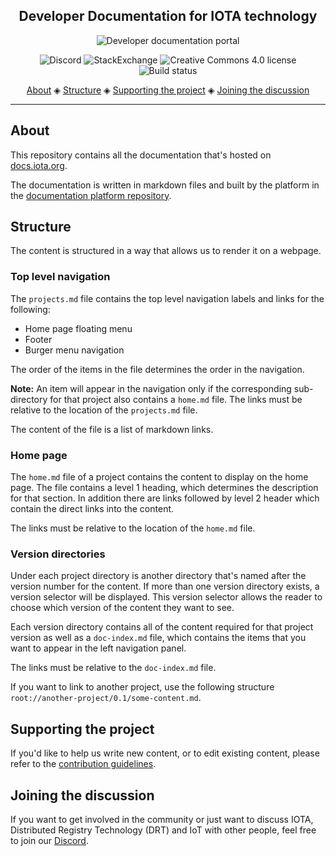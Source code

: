 <h2 align="center">Developer Documentation for IOTA technology</h2>

<p align="center">
    <a href="https://docs.iota.org/" style="text-decoration:none;">
    <img src="https://img.shields.io/badge/Documentation%20portal-blue.svg?style=for-the-badge" alt="Developer documentation portal">
</p>
<p align="center">
  <a href="https://discord.iota.org/" style="text-decoration:none;"><img src="https://img.shields.io/badge/Discord-9cf.svg?logo=discord" alt="Discord"></a>
    <a href="https://iota.stackexchange.com/" style="text-decoration:none;"><img src="https://img.shields.io/badge/StackExchange-9cf.svg?logo=stackexchange" alt="StackExchange"></a>
    <a href="https://raw.githubusercontent.com/iotaledger/documentation/develop/LICENSE" style="text-decoration:none;"><img src="https://img.shields.io/github/license/iotaledger/documentation.svg" alt="Creative Commons 4.0 license"></a>
    <a href="https://buildkite.com/iota-foundation/documentation-platform-build-and-deploy" style="text-decoration:none;"><img src="https://badge.buildkite.com/f736fdb29f0102a9e640363d347bd7332ec2002aeb69916556.svg" alt="Build status"></a>
</p>
      
<p align="center">
  <a href="#about">About</a> ◈
  <a href="#prerequisites">Structure</a> ◈
  <a href="#supporting-the-project">Supporting the project</a> ◈
  <a href="#joining-the-discussion">Joining the discussion</a> 
</p>

---

## About

This repository contains all the documentation that's hosted on [docs.iota.org](https://docs.iota.org).

The documentation is written in markdown files and built by the platform in the [documentation platform repository](https://github.com/iotaledger/documentation-platform).

## Structure

The content is structured in a way that allows us to render it on a webpage.

### Top level navigation

The `projects.md` file contains the top level navigation labels and links for the following:

- Home page floating menu
- Footer
- Burger menu navigation

The order of the items in the file determines the order in the navigation.

**Note:** An item will appear in the navigation only if the corresponding sub-directory for that project also contains a `home.md` file. The links must be relative to the location of the `projects.md` file.

The content of the file is a list of markdown links.

### Home page

The `home.md` file of a project contains the content to display on the home page. The file contains a level 1 heading, which determines the description for that section. In addition there are links followed by level 2 header which contain the direct links into the content.

The links must be relative to the location of the `home.md` file.

### Version directories

Under each project directory is another directory that's named after the version number for the content. If more than one version directory exists, a version selector will be displayed. This version selector allows the reader to choose which version of the content they want to see.

Each version directory contains all of the content required for that project version as well as a `doc-index.md` file, which contains the items that you want to appear in the left navigation panel.

The links must be relative to the `doc-index.md` file.

If you want to link to another project, use the following structure `root://another-project/0.1/some-content.md`.

## Supporting the project

If you'd like to help us write new content, or to edit existing content, please refer to the [contribution guidelines](.github/CONTRIBUTING.md).

## Joining the discussion

If you want to get involved in the community or just want to discuss IOTA, Distributed Registry Technology (DRT) and IoT with other people, feel free to join our [Discord](https://discord.iota.org/).
